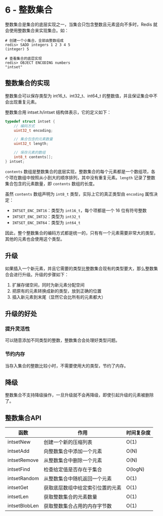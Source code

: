 # 6 - 整数集合
整数集合是集合的底层实现之一，当集合只包含整数且元素竖向不多时，Redis 就会使用整数集合来实现集合。如：
```shell
# 创建一个小集合，全部由整数组成
redis> SADD integers 1 2 3 4 5
(integer) 5

# 查看集合的底层实现
redis> OBJECT ENCODING numbers
"intset"
```

## 整数集合的实现
整数集合可以保存类型为 int16_t、int32_t、int64_t 的整数值，并且保证集合中不会出现重复元素。

整数集合用 intset.h/intset 结构体表示，它的定义如下：
```c
typedef struct intset {
    // 编码方式
    uint32_t encoding;

    // 集合包含的元素数量
    uint32_t length;

    // 保存元素的数组
    int8_t contents[];
} intset;
```
`contents` 数组是整数集合的底层实现，整数集合的每个元素都是一个数组项，各个项在数组中按照从小到大的顺序排列，其中没有重复元素。`length` 记录了整数集合包含的元素数量，即 `contents` 数组的长度。

虽然 `contents` 数组声明为 `int8_t` 类型，实际上它的真正类型由 `encoding` 属性决定：
- `INTSET_ENC_INT16`：类型为 `int16_t`，每个项都是一个 16 位有符号整数
- `INTSET_ENC_INT32`：类型为 `int32_t`
- `INTSET_ENC_INT64`：类型为 `int64_t`

因此，整个整数集合的编码方式都是统一的，只有有一个元素需要非常大的类型，其他的元素也会使用这个类型。

## 升级
如果插入一个新元素，并且它需要的类型比整数集合现有的类型要大，那么整数集合会进行升级。升级的步骤如下：
1. 扩展存储空间，同时为新元素分配空间
1. 把原有的元素转换成新的类型，放到正确的位置
1. 插入新元素到末尾（显然它会比所有的元素都大）

## 升级的好处

### 提升灵活性
可以随意添加不同类型的整数，整数集合会处理好类型问题。

### 节约内存
当存入集合的整数比较小时，不需要使用大的类型，节约了内存。

## 降级
整数集合不支持降级操作，一旦升级就不会再降级，即使引起升级的元素被删除了。

## 整数集合API
| 函数 | 作用 | 时间复杂度 |
| --- | --- | --- |
| intsetNew | 创建一个新的压缩列表 | O(1) |
| intsetAdd | 向整数集合中添加一个元素 | O(N) |
| intsetRemove | 从整数集合中删除一个元素 | O(N) |
| intsetFind | 检查给定值是否存在于集合 | O(logN) |
| intsetRandom | 从整数集合中随机返回一个元素 | O(1) |
| intsetGet | 获取底层数组中给定索引位置的元素 | O(1) |
| intsetLen | 获取整数集合的元素数量 | O(1) |
| intsetBlobLen | 获取整数集合占用的内存字节数 | O(1) |